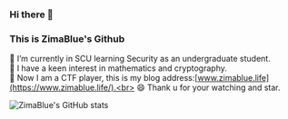 ### Hi there 👋
### This is ZimaBlue's Github
🔭 I’m currently in SCU learning Security as an undergraduate student.<br>
🌱 I have a keen interest in mathematics and cryptography.<br>
💬 Now I am a CTF player, this is my blog address:[www.zimablue.life](https://www.zimablue.life/).<br>
😄 Thank u for your watching and star.

![ZimaBlue's GitHub stats](https://github-readme-stats.vercel.app/api?username=BeBetterCoder&show_icons=true&theme=tokyonight)

